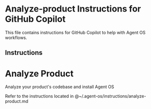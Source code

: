# Analyze-product Instructions for GitHub Copilot

This file contains instructions for GitHub Copilot to help with Agent OS workflows.

## Instructions

# Analyze Product

Analyze your product's codebase and install Agent OS

Refer to the instructions located in @~/.agent-os/instructions/analyze-product.md
